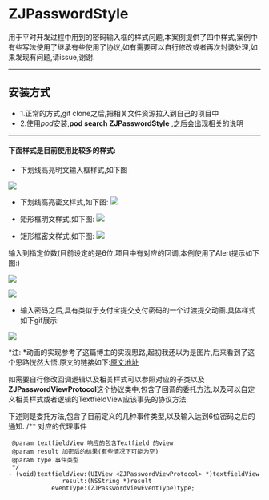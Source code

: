 # ZJPasswordStyle

用于平时开发过程中用到的密码输入框的样式问题,本案例提供了四中样式,案例中有些写法使用了继承有些使用了协议,如有需要可以自行修改或者再次封装处理,如果发现有问题,请issue,谢谢.

---
## 安装方式
* 1.正常的方式,git clone之后,把相关文件资源拉入到自己的项目中
* 2.使用*pod*安装,**pod search ZJPasswordStyle** ,之后会出现相关的说明

---

#### 下面样式是目前使用比较多的样式:

* 下划线高亮明文输入框样式,如下图

![](https://xunpizhangjj.coding.net/p/CodingImageURL/d/CodingImageURL/git/raw/master/PasswordStyle/%E4%B8%8B%E5%88%92%E7%BA%BF%E9%AB%98%E4%BA%AE%E6%98%8E%E6%96%87.png)


* 下划线高亮密文样式,如下图:
![](https://xunpizhangjj.coding.net/p/CodingImageURL/d/CodingImageURL/git/raw/master/PasswordStyle/%E4%B8%8B%E5%88%92%E7%BA%BF%E9%AB%98%E4%BA%AE%E5%AF%86%E6%96%87.png)

* 矩形框明文样式,如下图:
![](https://xunpizhangjj.coding.net/p/CodingImageURL/d/CodingImageURL/git/raw/master/PasswordStyle/%E7%9F%A9%E5%BD%A2%E6%A1%86%E6%98%8E%E6%96%87%E8%BE%93%E5%85%A5%E5%AF%86%E7%A0%81.png)

* 矩形框密文样式,如下图:
![](https://xunpizhangjj.coding.net/p/CodingImageURL/d/CodingImageURL/git/raw/master/PasswordStyle/%E7%9F%A9%E5%BD%A2%E6%A1%86%E5%AF%86%E6%96%87.png)


输入到指定位数(目前设定的是6位,项目中有对应的回调,本例使用了Alert提示如下图:)

![](https://xunpizhangjj.coding.net/p/CodingImageURL/d/CodingImageURL/git/raw/master/PasswordStyle/%E7%9F%A9%E5%BD%A2%E6%A1%86%E5%AF%86%E6%96%87%E5%AF%86%E7%A0%81%E9%95%BF%E5%BA%A6%E8%BE%BE%E5%88%B06%E4%BD%8D.png)

![](https://xunpizhangjj.coding.net/p/CodingImageURL/d/CodingImageURL/git/raw/master/PasswordStyle/%E7%9F%A9%E5%BD%A2%E6%A1%86%E6%98%8E%E6%96%876%E4%BD%8D%E5%AF%86%E7%A0%81.png)

* 输入密码之后,具有类似于支付宝提交支付密码的一个过渡提交动画.具体样式如下gif展示:

![](https://xunpizhangjj.coding.net/p/CodingImageURL/d/CodingImageURL/git/raw/master/PasswordStyle/PasswordAnimated.gif)

*注: *动画的实现参考了这篇博主的实现思路,起初我还以为是图片,后来看到了这个思路恍然大悟.原文的链接如下:[原文地址](https://blog.csdn.net/u013282507/article/details/70208141)

如需要自行修改回调逻辑以及相关样式可以参照对应的子类以及**ZJPasswordViewProtocol**这个协议类中,包含了回调的委托方法,以及可以自定义相关样式或者逻辑的TextfieldView应该事先的协议方法.

下述则是委托方法,包含了目前定义的几种事件类型,以及输入达到6位密码之后的通知.
	/**
	 对应的代理事件
	 
	 @param textfieldView 响应的包含Textfield 的view
	 @param result 加密后的结果(有些情况下可能为空)
	 @param type 事件类型
	 */
	- (void)textfieldView:(UIView <ZJPasswordViewProtocol> *)textfieldView
	               result:(NSString *)result
	            eventType:(ZJPasswordViewEventType)type;
		




